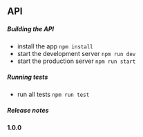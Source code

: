 ## API

##### Building the API
* install the app `npm install`
* start the development server `npm run dev`
* start the production server `npm run start`

##### Running tests
* run all tests `npm run test`

##### Release notes

#### 1.0.0

